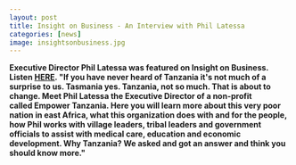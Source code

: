 ```yaml
---
layout: post
title: Insight on Business - An Interview with Phil Latessa
categories: [news]
image: insightsonbusiness.jpg
---
```

<strong>Executive Director Phil Latessa was featured on Insight on Business. Listen <a href="https://insightonbusiness.podbean.com">HERE</a>.
"If you have never heard of Tanzania it's not much of a surprise to us. Tasmania yes. Tanzania, not so much. That is about to change. Meet <strong>Phil Latessa</strong> the Executive Director of a non-profit called Empower Tanzania. Here you will learn more about this very poor nation in east Africa, what this organization does with and for the people, how Phil works with village leaders, tribal leaders and government officials to assist with medical care, education and economic development. Why Tanzania? We asked and got an answer and think you should know more."
